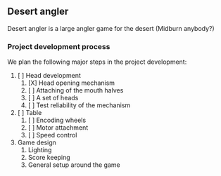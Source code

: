 ## Desert angler
Desert angler is a large angler game for the desert (Midburn anybody?)

### Project development process
We plan the following major steps in the project development:

1. [ ] Head development
    1. [X] Head opening mechanism
    2. [ ] Attaching of the mouth halves
    3. [ ] A set of heads
    4. [ ] Test reliability of the mechanism
 2. [ ] Table
     1. [ ] Encoding wheels
     2. [ ] Motor attachment
     3. [ ] Speed control
 3. Game design
     1. Lighting
     1. Score keeping
     1. General setup around the game
     
     
 
